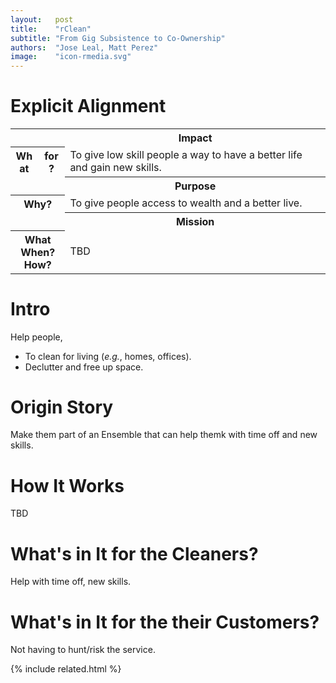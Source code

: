 ```yaml
---
layout:   post
title:    "rClean"
subtitle: "From Gig Subsistence to Co-Ownership"
authors:  "Jose Leal, Matt Perez"
image:    "icon-rmedia.svg"
---
```


<div style="display: none; ">
 <p>Helping people keep their homes and their businesses clean, decluttered, and presentable.</p>
</div>

<h1>Explicit Alignment</h1>
 <div class='_center'>
  <table class='_explicitalignment'>
   <tr>
    <td></td>
    <th>Impact</th>
   </tr>
   <tr>
    <th style='column-width:20px; col-width:30px; '>What for?</th>
    <td>To give low skill people a way to have a better life and gain new skills.</td>
   </tr>
   <tr>
    <td></td>
    <th>Purpose</th>
   </tr>
   <tr>
    <th>Why?</th>
    <td>To give people access to wealth and a better live.</td>
   </tr>
   <tr>
    <td></td>
    <th>Mission</th>
   </tr>
   <tr>
    <th>What<br>When?<br>How?</td>
    <td>TBD</td>
   </tr>
  </table>
 </div>

<h1>Intro</h1>
 <p>Help people,</p>
 <ul>
  <li>To clean for living (<em>e.g.</em>, homes, offices).</li>
  <li>Declutter and free up space.</li>
 </ul>

<h1>Origin Story</h1>
 <p>Make them part of an Ensemble that can help themk with time off and new skills.</p>

<h1>How It Works</h1>
 <p>TBD</p>

<h1>What's in It for the Cleaners?</h1>
 <p>Help with time off, new skills.</p>

<h1>What's in It for the their Customers?</h1>
 <p>Not having to hunt/risk the service.</p>

{% include related.html %}
